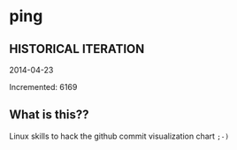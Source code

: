 # ping

## HISTORICAL ITERATION
2014-04-23

Incremented: 6169

## What is this?? 
Linux skills to hack the github commit visualization chart `;-)`
